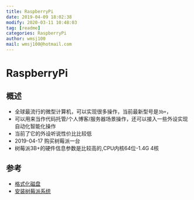 ```yaml
---
title: RaspberryPi
date: 2019-04-09 18:02:38	
modify: 2020-03-11 10:48:03 
tag: [readme]
categories: RaspberryPi
author: wmsj100
mail: wmsj100@hotmail.com
---
```


# RaspberryPi

## 概述

- 全球最流行的微型计算机，可以实现很多操作，当前最新型号是`3b+`，
- 可以用来当作代码托管/个人博客/服务器场景操作，还可以接入一些外设实现自动化智能化操作
- 当前了它的外设听说性价比比较低
- 2019-04-17 购买树莓派一台
- 树莓派3B+的硬件信息参数是比较高的,CPU内核64位-1.4G 4核

## 参考

- [格式化磁盘](http://www.diskgenius.cn/download.php)
- [安装树莓派系统](http://shumeipai.nxez.com/2013/09/07/raspberry-pi-under-windows-system-installation-to-sd-card.html)

